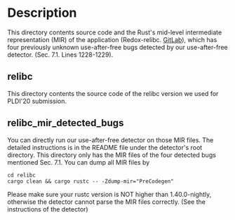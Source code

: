 # Description

This directory contents source code and the Rust's mid-level intermediate representation
(MIR) of the application (Redox-relibc. [GitLab](https://gitlab.redox-os.org/redox-os/relibc)),
which has four previously unknown use-after-free bugs detected by our use-after-free detector. (Sec. 7.1. Lines 1228-1229).

## relibc

This directory contents the source code of the relibc version we used for PLDI'20 submission.


## relibc_mir_detected_bugs

You can directly run our use-after-free detector on those MIR files. The detailed
instructions is in the README file under the detector's root directory.
This directory only has the MIR files of the four detected bugs mentioned Sec. 7.1.
You can dump all MIR files by

```
cd relibc
cargo clean && cargo rustc -- -Zdump-mir="PreCodegen"
```

Please make sure your rustc version is NOT higher than 1.40.0-nightly, otherwise the
detector cannot parse the MIR files correctly. (See the instructions of the detector)